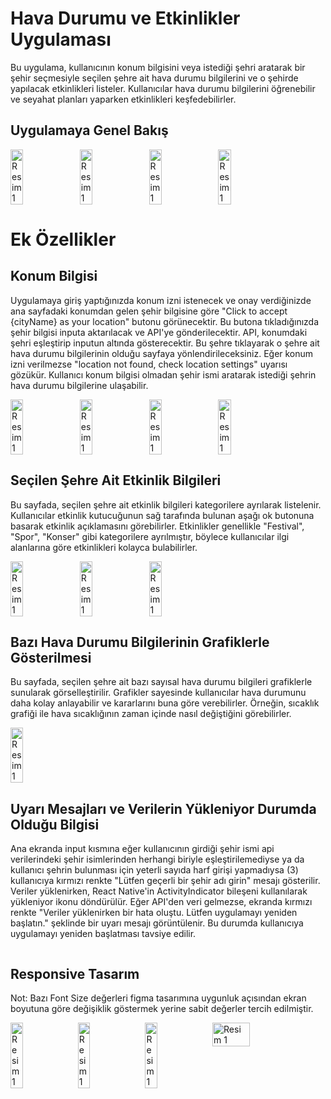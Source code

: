 # Hava Durumu ve Etkinlikler Uygulaması

Bu uygulama, kullanıcının konum bilgisini veya istediği şehri aratarak bir şehir seçmesiyle seçilen şehre ait hava durumu bilgilerini ve o şehirde yapılacak etkinlikleri listeler. Kullanıcılar hava durumu bilgilerini öğrenebilir ve seyahat planları yaparken etkinlikleri keşfedebilirler.

## Uygulamaya Genel Bakış

<div style="display: flex;">
    <img src="https://github.com/Hakanlsk/weatherApp/assets/123507532/a554404c-a1eb-4b29-a1ba-2c874f15b7f4" alt="Resim 1" style="width: 20%; margin-right: 10px;">
    <img src="https://github.com/Hakanlsk/weatherApp/assets/123507532/26a6b655-c57e-4c3b-9b8a-ffedc09a8911" alt="Resim 1" style="width: 20%; margin-right: 10px;">
    <img src="https://github.com/Hakanlsk/weatherApp/assets/123507532/fa8e55bc-15df-4bff-aa81-be8f20fa75cb" alt="Resim 1" style="width: 20%; margin-right: 10px;">
    <img src="https://github.com/Hakanlsk/weatherApp/assets/123507532/0d417cdd-074e-4cd1-a3ca-d0d2008bf417" alt="Resim 1" style="width: 20%; margin-right: 10px;">
</div>

# Ek Özellikler
## Konum Bilgisi

Uygulamaya giriş yaptığınızda konum izni istenecek ve onay verdiğinizde ana sayfadaki konumdan gelen şehir bilgisine göre "Click to accept {cityName} as your location" butonu görünecektir. Bu butona tıkladığınızda şehir bilgisi inputa aktarılacak ve API'ye gönderilecektir. API, konumdaki şehri eşleştirip inputun altında gösterecektir. Bu şehre tıklayarak o şehre ait hava durumu bilgilerinin olduğu sayfaya yönlendirileceksiniz. Eğer konum izni verilmezse "location not found, check location settings" uyarısı gözükür. Kullanıcı konum bilgisi olmadan şehir ismi aratarak istediği şehrin hava durumu bilgilerine ulaşabilir.
<div style="display: flex;">
  <img src="https://github.com/Hakanlsk/weatherApp/assets/123507532/acca1765-6b39-4162-84b8-f2004c9def0b" alt="Resim 1" style="width: 20%; margin-right: 10px;">
  <img src="https://github.com/Hakanlsk/weatherApp/assets/123507532/a554404c-a1eb-4b29-a1ba-2c874f15b7f4" alt="Resim 1" style="width: 20%; margin-right: 10px;">
  <img src="https://github.com/Hakanlsk/weatherApp/assets/123507532/4179cddd-594e-4bb8-a53c-37d7b1097d7e" alt="Resim 1" style="width: 20%; margin-right: 10px;">
  <img src="https://github.com/Hakanlsk/weatherApp/assets/123507532/8f42b8e8-bf59-4a08-93b3-860dce73ffeb" alt="Resim 1" style="width: 20%; margin-right: 10px;">
</div>

## Seçilen Şehre Ait Etkinlik Bilgileri

Bu sayfada, seçilen şehre ait etkinlik bilgileri kategorilere ayrılarak listelenir. Kullanıcılar etkinlik kutucuğunun sağ tarafında bulunan aşağı ok butonuna basarak etkinlik açıklamasını görebilirler. Etkinlikler genellikle "Festival", "Spor", "Konser" gibi kategorilere ayrılmıştır, böylece kullanıcılar ilgi alanlarına göre etkinlikleri kolayca bulabilirler.
<div style="display: flex;">
  <img src="https://github.com/Hakanlsk/weatherApp/assets/123507532/9bcc03ec-755c-4c23-b61c-018e79330990" alt="Resim 1" style="width: 20%; margin-right: 10px;">
  <img src="https://github.com/Hakanlsk/weatherApp/assets/123507532/295453c6-3f0a-4fd9-908f-4c89785dc757" alt="Resim 1" style="width: 20%; margin-right: 10px;">
  <img src="https://github.com/Hakanlsk/weatherApp/assets/123507532/521ff25f-bf89-4e01-a512-e65089019044" alt="Resim 1" style="width: 20%; margin-right: 10px;">
</div>

## Bazı Hava Durumu Bilgilerinin Grafiklerle Gösterilmesi

Bu sayfada, seçilen şehre ait bazı sayısal hava durumu bilgileri grafiklerle sunularak görselleştirilir. Grafikler sayesinde kullanıcılar hava durumunu daha kolay anlayabilir ve kararlarını buna göre verebilirler. Örneğin, sıcaklık grafiği ile hava sıcaklığının zaman içinde nasıl değiştiğini görebilirler.

<div style="display: flex;>
    <img src="https://github.com/Hakanlsk/weatherApp/assets/123507532/1c00f242-2b93-4c56-a4df-ce0fbbf6c958" alt="Resim 7" style="width: 20%; margin-right: 10px;">
    <img src="https://github.com/Hakanlsk/weatherApp/assets/123507532/fa8e55bc-15df-4bff-aa81-be8f20fa75cb" alt="Resim 1" style="width: 20%; margin-right: 10px;">
</div>

## Uyarı Mesajları ve Verilerin Yükleniyor Durumda Olduğu Bilgisi
Ana ekranda input kısmına eğer kullanıcının girdiği şehir ismi api verilerindeki şehir isimlerinden herhangi biriyle eşleştirilemediyse ya da kullanıcı şehrin bulunması için yeterli sayıda harf girişi yapmadıysa (3) kullanıcıya kırmızı renkte "Lütfen geçerli bir şehir adı girin" mesajı gösterilir.
Veriler yüklenirken, React Native'in ActivityIndicator bileşeni kullanılarak yükleniyor ikonu döndürülür. Eğer API'den veri gelmezse, ekranda kırmızı renkte "Veriler yüklenirken bir hata oluştu. Lütfen uygulamayı yeniden başlatın." şeklinde bir uyarı mesajı görüntülenir. Bu durumda kullanıcıya uygulamayı yeniden başlatması tavsiye edilir. 

<div style="display: flex;">

</div>

## Responsive Tasarım
Not: Bazı Font Size değerleri figma tasarımına uygunluk açısından ekran boyutuna göre değişiklik göstermek yerine sabit değerler tercih edilmiştir.
<div style="display: flex;">
<img src="https://github.com/Hakanlsk/weatherApp/assets/123507532/9ef03714-25b1-43ed-91df-9b5dbb5f1ec1" alt="Resim 1" style="width: 20%; margin-right: 10px;">
<img src="https://github.com/Hakanlsk/weatherApp/assets/123507532/8c6dddd2-b750-4242-a66c-9827be196819" alt="Resim 1" style="width: 20%; margin-right: 10px;">
<img src="https://github.com/Hakanlsk/weatherApp/assets/123507532/26a6b655-c57e-4c3b-9b8a-ffedc09a8911" alt="Resim 1" style="width: 20%; margin-right: 10px;">
<img src="https://github.com/Hakanlsk/weatherApp/assets/123507532/a2b1f0f4-e279-40f9-8ebc-73258ced598a" alt="Resim 1" style="width: 35%; margin-right: 10px;">  
</div>
